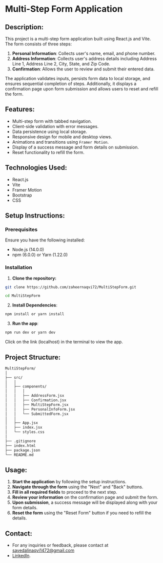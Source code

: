 # Multi-Step Form Application

## Description:

This project is a multi-step form application built using React.js and Vite. The form consists of three steps:
1. **Personal Information**: Collects user's name, email, and phone number.
2. **Address Information**: Collects user's address details including Address Line 1, Address Line 2, City, State, and Zip Code.
3. **Confirmation**: Allows the user to review and submit their entered data.

The application validates inputs, persists form data to local storage, and ensures sequential completion of steps. Additionally, it displays a confirmation page upon form submission and allows users to reset and refill the form.

## Features:

- Multi-step form with tabbed navigation.
- Client-side validation with error messages.
- Data persistence using local storage.
- Responsive design for mobile and desktop views.
- Animations and transitions using `Framer Motion`.
- Display of a success message and form details on submission.
- Reset functionality to refill the form.

## Technologies Used:

- React.js
- Vite
- Framer Motion
- Bootstrap
- CSS

## Setup Instructions:

### Prerequisites

Ensure you have the following installed:

- Node.js (14.0.0)
- npm (6.0.0) or Yarn (1.22.0)

### Installation

1. **Clone the repository:**

```bash
git clone https://github.com/zaheernaqvi72/MultiStepForm.git
```
```bash
cd MultiStepForm
```
2. **Install Dependencies**:

```bash
npm install or yarn install
```
3. **Run the app**:
```bash
npm run dev or yarn dev
```

Click on the link (localhost) in the terminal to view the app.


## Project Structure:
```bash
MultiStepForm/
│
├── src/
│   │
│   ├── components/
│   │   │
│   │   ├── AddressForm.jsx
│   │   ├── Confirmation.jsx
│   │   ├── MultiStepForm.jsx
│   │   ├── PersonalInfoForm.jsx
│   │   └── SubmittedForm.jsx
│   │
│   ├── App.jsx
│   ├── index.jsx
│   └── styles.css
│    
├── .gitignore
├── index.html
├── package.json
└── README.md
```

## Usage:
1. **Start the application** by following the setup instructions.
2. **Navigate through the form** using the "Next" and "Back" buttons.
3. **Fill in all required fields** to proceed to the next step.
4. **Review your information** on the confirmation page and submit the form.
5. **Upon submission**, a success message will be displayed along with your form details.
6. **Reset the form** using the "Reset Form" button if you need to refill the details.

## Contact:
- For any inquiries or feedback, please contact at sayedalinaqvi1472@gmail.com
- [LinkedIn](https://www.linkedin.com/in/sayed-zaheer-abass/).

